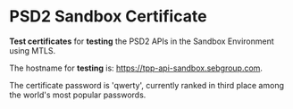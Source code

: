 PSD2 Sandbox Certificate
========================

__Test certificates__ for __testing__ the PSD2 APIs in the Sandbox Environment using MTLS.

The hostname for __testing__ is: https://tpp-api-sandbox.sebgroup.com.

The certificate password is 'qwerty', currently ranked in third place among the world's most popular passwords.
